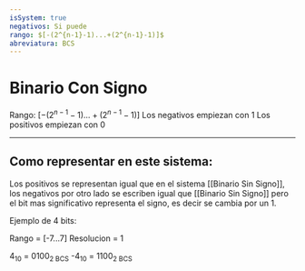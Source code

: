 ```yaml
---
isSystem: true
negativos: Si puede
rango: $[-(2^{n-1}-1)...+(2^{n-1}-1)]$
abreviatura: BCS
---
```

# Binario Con Signo

Rango: $[-(2^{n-1}-1)...+(2^{n-1}-1)]$
Los negativos empiezan con 1
Los positivos empiezan con 0

---

## Como representar en este sistema:

Los positivos se representan igual que en el sistema [[Binario Sin Signo]], los negativos por otro lado se escriben igual que [[Binario Sin Signo]] pero el bit mas significativo representa el signo, es decir se cambia por un 1.

Ejemplo de 4 bits:

Rango = [-7...7]
Resolucion = 1

4<sub>10</sub> = 0100<sub>2 BCS</sub>
-4<sub>10</sub> = 1100<sub>2 BCS</sub>
